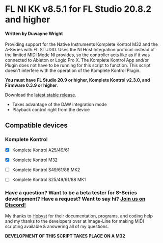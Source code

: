 # FL NI KK v8.5.1 for FL Studio 20.8.2 and higher

#### Written by Duwayne Wright

Providing support for the Native Instruments Komplete Kontrol M32 and the A-Series with FL STUDIO. Uses the NI Host Integration protocol instead of the limited MIDI Mode NI provides, so the controller acts like as if it was connected to Ableton or Logic Pro X. The Komplete Kontrol App and/or Plugin does not have to be running for this script to function. This script doesn't interfere with the operation of the Komplete Kontrol Plugin. 

**You must have FL Studio 20.9 or higher, Komplete Kontrol v2.3.0, and Firmware 0.3.9 or higher**. 

Download the [latest stable release](https://github.com/hobyst/flmidi-kompletekontrol/releases/latest "latest stable release").

- Takes advantage of the DAW integration mode
- Playback control right from the device

## Compatible devices

### Komplete Kontrol

- [x] Komplete Kontrol A25/49/61

- [x] Komplete Kontrol M32 

- [ ] Komplete Kontrol S49/61/88 MK2

- [ ] Komplete Kontrol S25/49/61/88 MK1 

### Have a question? Want to be a beta tester for S-Series development? Have a request? Want to say hi? [Join us on Discord!](https://discord.gg/GeTTWBV "FL Studio NI on Discord")

My thanks to [Hobyst](https://github.com/hobyst) for their documentation, programs, and coding help and my thanks to the developers over at Image-Line for making MIDI scripting available & answering all of my questions.

**DEVELOPMENT OF THIS SCRIPT TAKES PLACE ON A M32**




